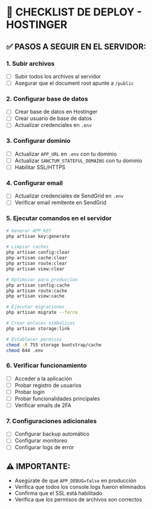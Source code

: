 # 🚀 CHECKLIST DE DEPLOY - HOSTINGER

## ✅ PASOS A SEGUIR EN EL SERVIDOR:

### 1. Subir archivos
- [ ] Subir todos los archivos al servidor
- [ ] Asegurar que el document root apunte a `/public`

### 2. Configurar base de datos
- [ ] Crear base de datos en Hostinger
- [ ] Crear usuario de base de datos
- [ ] Actualizar credenciales en `.env`

### 3. Configurar dominio
- [ ] Actualizar `APP_URL` en `.env` con tu dominio
- [ ] Actualizar `SANCTUM_STATEFUL_DOMAINS` con tu dominio
- [ ] Habilitar SSL/HTTPS

### 4. Configurar email
- [ ] Actualizar credenciales de SendGrid en `.env`
- [ ] Verificar email remitente en SendGrid

### 5. Ejecutar comandos en el servidor
```bash
# Generar APP_KEY
php artisan key:generate

# Limpiar caches
php artisan config:clear
php artisan cache:clear
php artisan route:clear
php artisan view:clear

# Optimizar para producción
php artisan config:cache
php artisan route:cache
php artisan view:cache

# Ejecutar migraciones
php artisan migrate --force

# Crear enlaces simbólicos
php artisan storage:link

# Establecer permisos
chmod -R 755 storage bootstrap/cache
chmod 644 .env
```

### 6. Verificar funcionamiento
- [ ] Acceder a la aplicación
- [ ] Probar registro de usuarios
- [ ] Probar login
- [ ] Probar funcionalidades principales
- [ ] Verificar emails de 2FA

### 7. Configuraciones adicionales
- [ ] Configurar backup automático
- [ ] Configurar monitoreo
- [ ] Configurar logs de error

## ⚠️ IMPORTANTE:
- Asegúrate de que `APP_DEBUG=false` en producción
- Verifica que todos los console.logs fueron eliminados
- Confirma que el SSL está habilitado
- Verifica que los permisos de archivos son correctos
